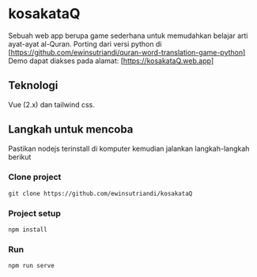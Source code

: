 # kosakataQ
Sebuah web app berupa game sederhana untuk memudahkan belajar arti ayat-ayat al-Quran. Porting dari versi python di [https://github.com/ewinsutriandi/quran-word-translation-game-python]  
Demo dapat diakses pada alamat: [https://kosakataQ.web.app]

## Teknologi
Vue (2.x) dan tailwind css.

## Langkah untuk mencoba
Pastikan nodejs terinstall di komputer kemudian jalankan langkah-langkah berikut
### Clone project
```
git clone https://github.com/ewinsutriandi/kosakataQ
```
### Project setup
```
npm install
```

### Run
```
npm run serve
```
